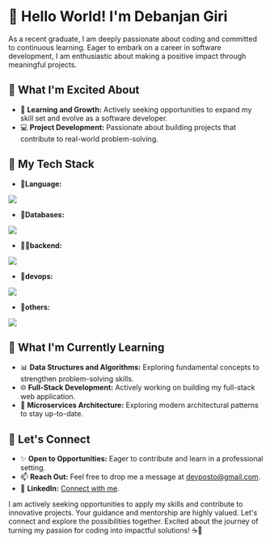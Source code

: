 # 👋 Hello World! I'm Debanjan Giri

As a recent graduate, I am deeply passionate about coding and committed to continuous learning. Eager to embark on a career in software development, I am enthusiastic about making a positive impact through meaningful projects.


## 💼 What I'm Excited About
- 🌱 **Learning and Growth:** Actively seeking opportunities to expand my skill set and evolve as a software developer.
- 💻 **Project Development:** Passionate about building projects that contribute to real-world problem-solving.

## 🚀 My Tech Stack

- 💎**Language:**
<a href="https://skillicons.dev">
  <img src="https://skillicons.dev/icons?i=java,typescript,javascript" />
</a>

- 🔋**Databases:**
<a href="https://skillicons.dev">
    <img src="https://skillicons.dev/icons?i=mongodb,mysql,redis" />
  </a>
  
- 🧑‍💻**backend:**
<a href="https://skillicons.dev">
    <img src="https://skillicons.dev/icons?i=spring,express,hibernate,prisma" />
  </a>
  
- 🐋**devops:**
<a href="https://skillicons.dev">
    <img src="https://skillicons.dev/icons?i=docker,kubernetes,jenkins,aws" />
  </a>

  
- 🤖**others:**
<a href="https://skillicons.dev">
    <img src="https://skillicons.dev/icons?i=git,bun,postman,react,graphql" />
  </a>

## 🌱 What I'm Currently Learning
- 📊 **Data Structures and Algorithms:** Exploring fundamental concepts to strengthen problem-solving skills.
- 🌐 **Full-Stack Development:** Actively working on building my full-stack web application.
- 🧿 **Microservices Architecture:** Exploring modern architectural patterns to stay up-to-date.

## 🤝 Let's Connect
- ✨ **Open to Opportunities:** Eager to contribute and learn in a professional setting.
- 📫 **Reach Out:** Feel free to drop me a message at devposto@gmail.com.
- 💼 **LinkedIn:** [Connect with me](https://www.linkedin.com/in/debanjanGiri).

I am actively seeking opportunities to apply my skills and contribute to innovative projects. Your guidance and mentorship are highly valued. Let's connect and explore the possibilities together. Excited about the journey of turning my passion for coding into impactful solutions! ☕🚀
